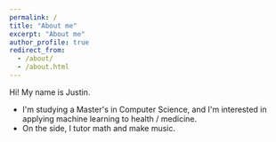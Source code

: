 ```yaml
---
permalink: /
title: "About me"
excerpt: "About me"
author_profile: true
redirect_from: 
  - /about/
  - /about.html
---
```


Hi! My name is Justin.
<ul><li>I'm studying a Master's in Computer Science, and I'm interested in applying machine learning to health / medicine.</li>
<li>On the side, I tutor math and make music.</li></ul>
